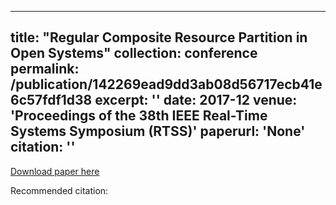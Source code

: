 
---
title: "Regular Composite Resource Partition in Open Systems"
collection: conference
permalink: /publication/142269ead9dd3ab08d56717ecb41e6c57fdf1d38
excerpt: ''
date: 2017-12
venue: 'Proceedings of the 38th IEEE Real-Time Systems Symposium (RTSS)'
paperurl: 'None'
citation: ''
---


[Download paper here](None)

Recommended citation: 
